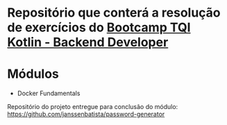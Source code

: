 # Repositório que conterá a resolução de exercícios do [Bootcamp TQI Kotlin - Backend Developer](https://web.dio.me/track/bootcamp-tqi-kotlin)

# Módulos
- Docker Fundamentals

Repositório do projeto entregue para conclusão do módulo:
  https://github.com/janssenbatista/password-generator
